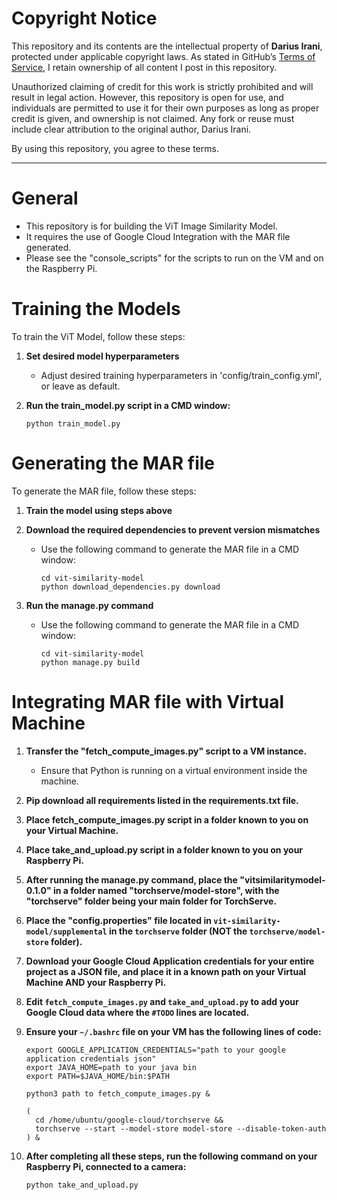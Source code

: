 # Copyright Notice

This repository and its contents are the intellectual property of **Darius Irani**, protected under applicable copyright laws. As stated in GitHub’s [Terms of Service](https://docs.github.com/en/github/site-policy/github-terms-of-service#6-repository-contents), I retain ownership of all content I post in this repository. 

Unauthorized claiming of credit for this work is strictly prohibited and will result in legal action. However, this repository is open for use, and individuals are permitted to use it for their own purposes as long as proper credit is given, and ownership is not claimed. Any fork or reuse must include clear attribution to the original author, Darius Irani.

By using this repository, you agree to these terms.

---

# General

- This repository is for building the ViT Image Similarity Model.
- It requires the use of Google Cloud Integration with the MAR file generated.
- Please see the "console_scripts" for the scripts to run on the VM and on the Raspberry Pi.

# Training the Models

To train the ViT Model, follow these steps:

1. **Set desired model hyperparameters**

   - Adjust desired training hyperparameters in 'config/train_config.yml', or leave as default.

2. **Run the train_model.py script in a CMD window:**

     ```plaintext
     python train_model.py
     ```

# Generating the MAR file

To generate the MAR file, follow these steps:

1. **Train the model using steps above**

2. **Download the required dependencies to prevent version mismatches**
   - Use the following command to generate the MAR file in a CMD window:
     ```plaintext
     cd vit-similarity-model
     python download_dependencies.py download
     ```

3. **Run the manage.py command**

   - Use the following command to generate the MAR file in a CMD window:
     ```plaintext
     cd vit-similarity-model
     python manage.py build
     ```

# Integrating MAR file with Virtual Machine

1. **Transfer the "fetch_compute_images.py" script to a VM instance.**

   - Ensure that Python is running on a virtual environment inside the machine.

2. **Pip download all requirements listed in the requirements.txt file.**

3. **Place fetch_compute_images.py script in a folder known to you on your Virtual Machine.**

4. **Place take_and_upload.py script in a folder known to you on your Raspberry Pi.**

5. **After running the manage.py command, place the "vitsimilaritymodel-0.1.0" in a folder named "torchserve/model-store", with the "torchserve" folder being your main folder for TorchServe.**

6. **Place the "config.properties" file located in `vit-similarity-model/supplemental` in the `torchserve` folder (NOT the `torchserve/model-store` folder).**

7. **Download your Google Cloud Application credentials for your entire project as a JSON file, and place it in a known path on your Virtual Machine AND your Raspberry Pi.**

8. **Edit `fetch_compute_images.py` and `take_and_upload.py` to add your Google Cloud data where the `#TODO` lines are located.**

9. **Ensure your `~/.bashrc` file on your VM has the following lines of code:**

    ```plaintext
    export GOOGLE_APPLICATION_CREDENTIALS="path to your google application credentials json"
    export JAVA_HOME=path to your java bin
    export PATH=$JAVA_HOME/bin:$PATH

    python3 path to fetch_compute_images.py &

    (
      cd /home/ubuntu/google-cloud/torchserve &&
      torchserve --start --model-store model-store --disable-token-auth
    ) &
    ```

10. **After completing all these steps, run the following command on your Raspberry Pi, connected to a camera:**

    ```plaintext
    python take_and_upload.py
    ```
